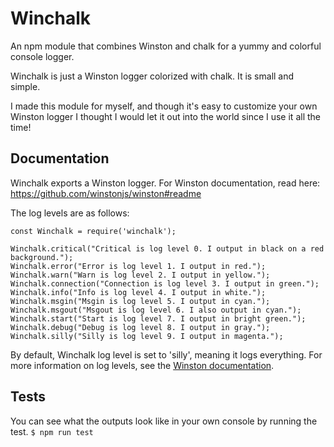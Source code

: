 # Winchalk
An npm module that combines Winston and chalk for a yummy and colorful console logger.

Winchalk is just a Winston logger colorized with chalk. It is small and simple.

I made this module for myself, and though it's easy to customize your own Winston logger I thought I would let it out into the world since I use it all the time!

## Documentation

Winchalk exports a Winston logger. For Winston documentation, read here:
https://github.com/winstonjs/winston#readme

The log levels are as follows:
```
const Winchalk = require('winchalk');

Winchalk.critical("Critical is log level 0. I output in black on a red background.");
Winchalk.error("Error is log level 1. I output in red.");
Winchalk.warn("Warn is log level 2. I output in yellow.");
Winchalk.connection("Connection is log level 3. I output in green.");
Winchalk.info("Info is log level 4. I output in white.");
Winchalk.msgin("Msgin is log level 5. I output in cyan.");
Winchalk.msgout("Msgout is log level 6. I also output in cyan.");
Winchalk.start("Start is log level 7. I output in bright green.");
Winchalk.debug("Debug is log level 8. I output in gray.");
Winchalk.silly("Silly is log level 9. I output in magenta.");
```

By default, Winchalk log level is set to 'silly', meaning it logs everything. For more information on log levels, see the [Winston documentation](https://github.com/winstonjs/winston#readme).

## Tests
You can see what the outputs look like in your own console by running the test.
`$ npm run test`
